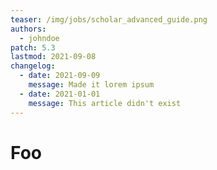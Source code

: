 ```yaml
---
teaser: /img/jobs/scholar_advanced_guide.png
authors:
  - johndoe
patch: 5.3
lastmod: 2021-09-08
changelog:
  - date: 2021-09-09
    message: Made it lorem ipsum
  - date: 2021-01-01
    message: This article didn't exist
---
```

# Foo